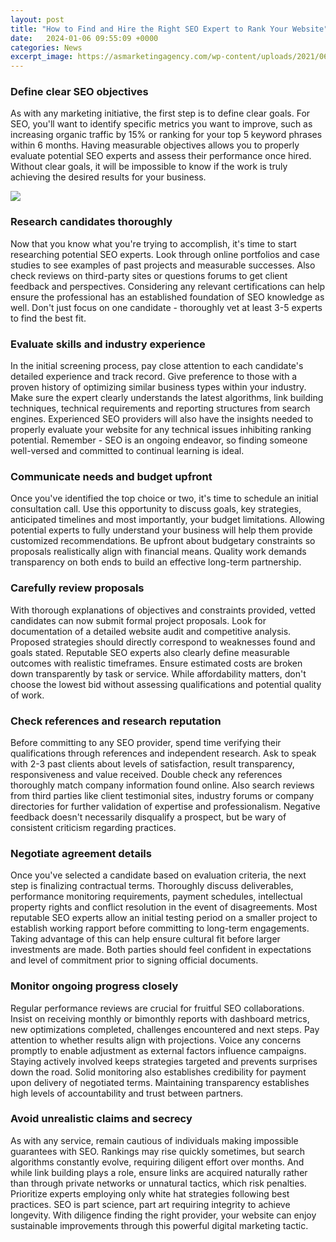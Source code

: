 ```yaml
---
layout: post
title: "How to Find and Hire the Right SEO Expert to Rank Your Website"
date:   2024-01-06 09:55:09 +0000
categories: News
excerpt_image: https://asmarketingagency.com/wp-content/uploads/2021/06/how-to-hire-an-seo-expert-1-724x1024.jpg
---
```

### Define clear SEO objectives

As with any marketing initiative, the first step is to define clear goals. For SEO, you'll want to identify specific metrics you want to improve, such as increasing organic traffic by 15% or ranking for your top 5 keyword phrases within 6 months. Having measurable objectives allows you to properly evaluate potential SEO experts and assess their performance once hired. Without clear goals, it will be impossible to know if the work is truly achieving the desired results for your business.  


![](https://asmarketingagency.com/wp-content/uploads/2021/06/how-to-hire-an-seo-expert-1-724x1024.jpg)
### Research candidates thoroughly 

Now that you know what you're trying to accomplish, it's time to start researching potential SEO experts. Look through online portfolios and case studies to see examples of past projects and measurable successes. Also check reviews on third-party sites or questions forums to get client feedback and perspectives. Considering any relevant certifications can help ensure the professional has an established foundation of SEO knowledge as well. Don't just focus on one candidate - thoroughly vet at least 3-5 experts to find the best fit.

### Evaluate skills and industry experience

In the initial screening process, pay close attention to each candidate's detailed experience and track record. Give preference to those with a proven history of optimizing similar business types within your industry. Make sure the expert clearly understands the latest algorithms, link building techniques, technical requirements and reporting structures from search engines. Experienced SEO providers will also have the insights needed to properly evaluate your website for any technical issues inhibiting ranking potential. Remember - SEO is an ongoing endeavor, so finding someone well-versed and committed to continual learning is ideal. 

### Communicate needs and budget upfront   

Once you've identified the top choice or two, it's time to schedule an initial consultation call. Use this opportunity to discuss goals, key strategies, anticipated timelines and most importantly, your budget limitations. Allowing potential experts to fully understand your business will help them provide customized recommendations. Be upfront about budgetary constraints so proposals realistically align with financial means. Quality work demands transparency on both ends to build an effective long-term partnership.

### Carefully review proposals

With thorough explanations of objectives and constraints provided, vetted candidates can now submit formal project proposals. Look for documentation of a detailed website audit and competitive analysis. Proposed strategies should directly correspond to weaknesses found and goals stated. Reputable SEO experts also clearly define measurable outcomes with realistic timeframes. Ensure estimated costs are broken down transparently by task or service. While affordability matters, don't choose the lowest bid without assessing qualifications and potential quality of work.  

### Check references and research reputation

Before committing to any SEO provider, spend time verifying their qualifications through references and independent research. Ask to speak with 2-3 past clients about levels of satisfaction, result transparency, responsiveness and value received. Double check any references thoroughly match company information found online. Also search reviews from third parties like client testimonial sites, industry forums or company directories for further validation of expertise and professionalism. Negative feedback doesn't necessarily disqualify a prospect, but be wary of consistent criticism regarding practices.      

### Negotiate agreement details

Once you've selected a candidate based on evaluation criteria, the next step is finalizing contractual terms. Thoroughly discuss deliverables, performance monitoring requirements, payment schedules, intellectual property rights and conflict resolution in the event of disagreements. Most reputable SEO experts allow an initial testing period on a smaller project to establish working rapport before committing to long-term engagements. Taking advantage of this can help ensure cultural fit before larger investments are made. Both parties should feel confident in expectations and level of commitment prior to signing official documents. 

### Monitor ongoing progress closely

Regular performance reviews are crucial for fruitful SEO collaborations. Insist on receiving monthly or bimonthly reports with dashboard metrics, new optimizations completed, challenges encountered and next steps. Pay attention to whether results align with projections. Voice any concerns promptly to enable adjustment as external factors influence campaigns. Staying actively involved keeps strategies targeted and prevents surprises down the road. Solid monitoring also establishes credibility for payment upon delivery of negotiated terms. Maintaining transparency establishes high levels of accountability and trust between partners.

### Avoid unrealistic claims and secrecy 

As with any service, remain cautious of individuals making impossible guarantees with SEO. Rankings may rise quickly sometimes, but search algorithms constantly evolve, requiring diligent effort over months. And while link building plays a role, ensure links are acquired naturally rather than through private networks or unnatural tactics, which risk penalties. Prioritize experts employing only white hat strategies following best practices. SEO is part science, part art requiring integrity to achieve longevity. With diligence finding the right provider, your website can enjoy sustainable improvements through this powerful digital marketing tactic.